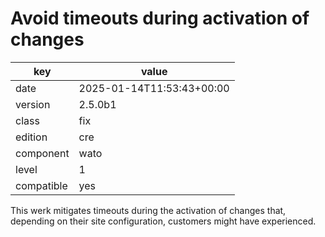 [//]: # (werk v2)
# Avoid timeouts during activation of changes

key        | value
---------- | ---
date       | 2025-01-14T11:53:43+00:00
version    | 2.5.0b1
class      | fix
edition    | cre
component  | wato
level      | 1
compatible | yes

This werk mitigates timeouts during the activation of changes that, depending on their site
configuration, customers might have experienced.
